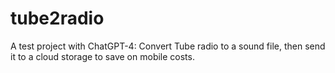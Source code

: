 # tube2radio
A test project with ChatGPT-4: Convert Tube radio to a sound file, then send it to a cloud storage to save on mobile costs.
